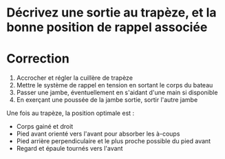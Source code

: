 # Décrivez une sortie au trapèze, et la bonne position de rappel associée

# Correction
1. Accrocher et régler la cuillère de trapèze
2. Mettre le système de rappel en tension en sortant le corps du bateau
3. Passer une jambe, éventuellement en s'aidant d'une main si disponible
4. En exerçant une poussée de la jambe sortie, sortir l'autre jambe

Une fois au trapèze, la position optimale est : 
- Corps gainé et droit
- Pied avant orienté vers l'avant pour absorber les à-coups
- Pied arrière perpendiculaire et le plus proche possible du pied avant
- Regard et épaule tournés vers l'avant